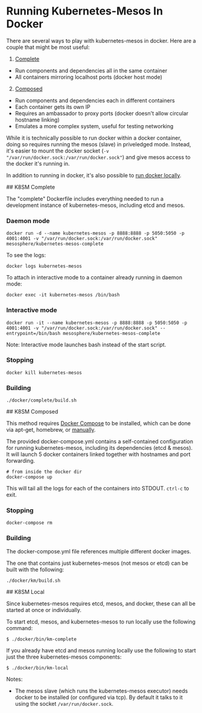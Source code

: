 # Running Kubernetes-Mesos In Docker

There are several ways to play with kubernetes-mesos in docker. Here are a couple that might be most useful:

1. [Complete](#complete)
  - Run components and dependencies all in the same container
  - All containers mirroring localhost ports (docker host mode)
2. [Composed](#composed)
  - Run components and dependencies each in different containers
  - Each container gets its own IP
  - Requires an ambassador to proxy ports (docker doesn't allow circular hostname linking)
  - Emulates a more complex system, useful for testing networking

While it is technically possible to run docker within a docker container, doing so requires running the mesos (slave) in priveledged mode.
Instead, it's easier to mount the docker socket (`-v "/var/run/docker.sock:/var/run/docker.sock"`) and give mesos access to the docker it's running in.

In addition to running in docker, it's also possible to [run docker locally](#local).

<a name="complete"/>
## K8SM Complete

The "complete" Dockerfile includes everything needed to run a development instance of kubernetes-mesos, including etcd and mesos.

### Daemon mode

```
docker run -d --name kubernetes-mesos -p 8888:8888 -p 5050:5050 -p 4001:4001 -v "/var/run/docker.sock:/var/run/docker.sock" mesosphere/kubernetes-mesos-complete
```

To see the logs:

```
docker logs kubernetes-mesos
```

To attach in interactive mode to a container already running in daemon mode:

```
docker exec -it kubernetes-mesos /bin/bash
```

### Interactive mode

```
docker run -it --name kubernetes-mesos -p 8888:8888 -p 5050:5050 -p 4001:4001 -v "/var/run/docker.sock:/var/run/docker.sock" --entrypoint=/bin/bash mesosphere/kubernetes-mesos-complete
```

Note: Interactive mode launches bash instead of the start script.

### Stopping

```
docker kill kubernetes-mesos
```

### Building

```
./docker/complete/build.sh
```


<a name="composed"/>
## K8SM Composed

This method requires [Docker Compose](https://docs.docker.com/compose/) to be installed, which can be done via apt-get, homebrew, or [manually](https://docs.docker.com/compose/install/).

The provided docker-compose.yml contains a self-contained configuration for running kubernetes-mesos, including its dependencies (etcd & mesos).
It will launch 5 docker containers linked together with hostnames and port forwarding.

```
# from inside the docker dir
docker-compose up
```

This will tail all the logs for each of the containers into STDOUT. `ctrl-c` to exit.

### Stopping

```
docker-compose rm
```

### Building

The docker-compose.yml file references multiple different docker images.

The one that contains just kubernetes-mesos (not mesos or etcd) can be built with the following:

```
./docker/km/build.sh
```


<a name="local"/>
## K8SM Local

Since kubernetes-mesos requires etcd, mesos, and docker, these can all be started at once or individually.

To start etcd, mesos, and kubernetes-mesos to run locally use the following command:

```
$ ./docker/bin/km-complete
```

If you already have etcd and mesos running locally use the following to start just the three kubernetes-mesos components:

```
$ ./docker/bin/km-local
```

Notes:
- The mesos slave (which runs the kubernetes-mesos executor) needs docker to be installed (or configured via tcp). By default it talks to it using the socket `/var/run/docker.sock`.

